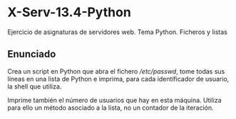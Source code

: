 # X-Serv-13.4-Python
Ejercicio de asignaturas de servidores web. Tema Python. Ficheros y listas

## Enunciado 

Crea un script en Python que abra el fichero <i>/etc/passwd</i>, tome todas sus líneas en una lista de Python e imprima, para cada identificador de usuario, la shell que utiliza.

Imprime también el número de usuarios que hay en esta máquina. Utiliza para
ello un método asociado a la lista, no un contador de la iteración.

